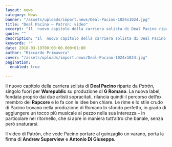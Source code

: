 ```yaml
---
layout: news
category: News
banner: "/assets/uploads/import.news/Deal-Pacino-1024x1024.jpg"
title: "Deal Pacino – Patron: video"
excerpt: "Il  nuovo capitolo della carriera solista di Deal Pacino riparte da Patròn, singolo fuori per Warepublic su produzione di G Romano. La nuova label, fondata proprio dai due artisti sopracitati, rilancia quindi il percorso dell’ex membro dei Rapcore e lo fa con le idee ben chiare. Le rime e lo stile crudo di Pacino trovano [&hellip"
quote: ""
description: "Il  nuovo capitolo della carriera solista di Deal Pacino riparte da Patròn, singolo fuori per Warepublic su produzione di G Romano. La nuova label, fondata proprio dai due artisti sopracitati, rilancia quindi il percorso dell’ex membro dei Rapcore e lo fa con le idee ben chiare. Le rime e lo stile crudo di Pacino trovano [&hellip"
keywords: ""
date: 2018-03-19T00:00:00.000+01:00
author: "Riccardo Primavera"
cover: "/assets/uploads/import.news/Deal-Pacino-1024x1024.jpg"
pagination:
  enabled: true

---
```


Il nuovo capitolo della carriera solista di **Deal Pacino** riparte da _Patròn_, singolo fuori per **Warepublic** su produzione di **G Romano**. La nuova label, fondata proprio dai due artisti sopracitati, rilancia quindi il percorso dell’ex membro dei **Rapcore** e lo fa con le idee ben chiare. Le rime e lo stile crudo di Pacino trovano nella produzione di Romano lo sfondo perfetto, in grado di aggiungere un tocco più musicale al pezzo nella sua interezza – in particolare nel ritornello, che si apre in maniera tutt’altro che banale, senza però snaturarsi.

Il video di Patròn, che vede Pacino portare al guinzaglio un varano, porta la firma di **Andrew Superview** e **Antonio Di Giuseppe.**